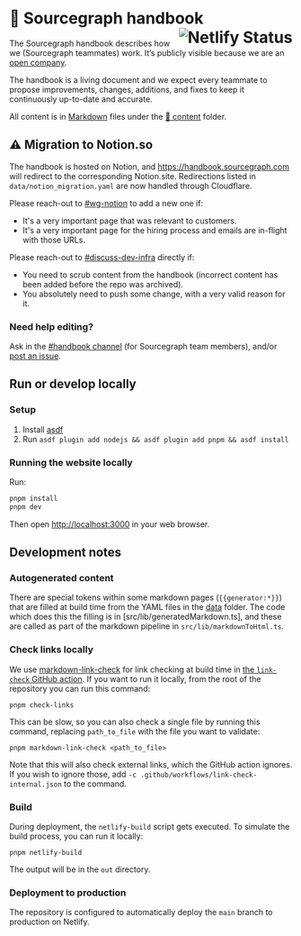 # 📘 Sourcegraph handbook <a href="https://app.netlify.com/sites/sourcegraph-handbook/deploys"><img alt="Netlify Status" src="https://api.netlify.com/api/v1/badges/4c81a998-33b5-4357-a593-479e21bb10f3/deploy-status" align="right"></a>

The Sourcegraph handbook describes how we (Sourcegraph teammates) work. It’s publicly visible because we are an [open company](https://handbook.sourcegraph.com/company#open-company).

The handbook is a living document and we expect every teammate to propose improvements, changes, additions, and fixes to keep it continuously up-to-date and accurate.

All content is in [Markdown](https://www.markdownguide.org/getting-started/#what-is-markdown) files under the [📁 content](./content) folder.

## :warning: Migration to Notion.so

The handbook is hosted on Notion, and https://handbook.sourcegraph.com will redirect to the corresponding Notion.site.
Redirections listed in `data/notion_migration.yaml` are now handled through Cloudflare.

Please reach-out to [#wg-notion](https://sourcegraph.slack.com/archives/C06T68DBMSA) to add a new one if:

- It's a very important page that was relevant to customers.
- It's a very important page for the hiring process and emails are in-flight with those URLs.

Please reach-out to [#discuss-dev-infra](https://sourcegraph.slack.com/archives/C04MYFW01NV) directly if:

- You need to scrub content from the handbook (incorrect content has been added before the repo was archived).
- You absolutely need to push some change, with a very valid reason for it.

### Need help editing?

Ask in the [#handbook channel](https://app.slack.com/client/T02FSM7DL/CQ44Y7F4G) (for Sourcegraph team members), and/or [post an issue](https://github.com/sourcegraph/handbook/issues).

## Run or develop locally

### Setup

1. Install [asdf](https://asdf-vm.com/)
1. Run `asdf plugin add nodejs && asdf plugin add pnpm && asdf install`

### Running the website locally

Run:

```sh
pnpm install
pnpm dev
```

Then open [http://localhost:3000](http://localhost:3000) in your web browser.

## Development notes

### Autogenerated content

There are special tokens within some markdown pages (`{{generator:*}}`) that are filled at build time from the YAML files in the [data](./data) folder. The code which does this the filling is in [src/lib/generatedMarkdown.ts], and these are called as part of the markdown pipeline in `src/lib/markdownToHtml.ts`.

### Check links locally

We use [markdown-link-check](https://github.com/tcort/markdown-link-check) for link checking at build time in [the `link-check` GitHub action](.github/workflows/link-check.yml). If you want to run it locally, from the root of the repository you can run this command:

```shell
pnpm check-links
```

This can be slow, so you can also check a single file by running this command, replacing `path_to_file` with the file you want to validate:

```shell
pnpm markdown-link-check <path_to_file>
```

Note that this will also check external links, which the GitHub action ignores. If you wish to ignore those, add `-c .github/workflows/link-check-internal.json` to the command.

### Build

During deployment, the `netlify-build` script gets executed. To simulate the build process, you can run it locally:

```shell
pnpm netlify-build
```

The output will be in the `out` directory.

### Deployment to production

The repository is configured to automatically deploy the `main` branch to production on Netlify.
